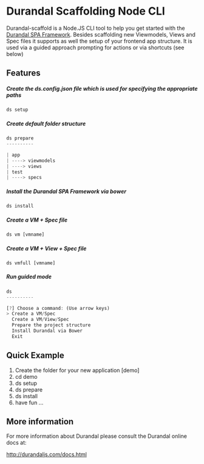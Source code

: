 Durandal Scaffolding Node CLI
===========

Durandal-scaffold is a Node.JS CLI tool to help you get started with the [Durandal SPA Framework](http://durandaljs.com/).
Besides scaffolding new Viewmodels, Views and Spec files it supports as well the setup of your frontend app structure.
It is used via a guided approach prompting for actions or via shortcuts (see below)

Features
-------------------

##### Create the ds.config.json file which is used for specifying the appropriate paths
```js
ds setup
```

##### Create default folder structure
```js
ds prepare
----------

| app
| ----> viewmodels
| ----> views
| test
| ----> specs
```

##### Install the Durandal SPA Framework via bower
```js
ds install
```

##### Create a VM + Spec file
```js
ds vm [vmname]
```

##### Create a VM + View + Spec file
```js
ds vmfull [vmname]
```

##### Run guided mode
```js
ds
----------

[?] Choose a command: (Use arrow keys)
> Create a VM/Spec
  Create a VM/View/Spec
  Prepare the project structure
  Install Durandal via Bower
  Exit

```


Quick Example
-------------

1. Create the folder for your new application [demo]
2. cd demo
3. ds setup
4. ds prepare
5. ds install
6. have fun ...


More information
----------------

For more information about Durandal please consult
the Durandal online docs at:

http://durandaljs.com/docs.html
